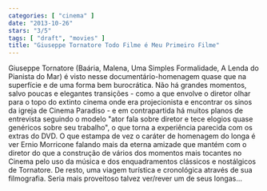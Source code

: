 ```yaml
---
categories: [ "cinema" ]
date: "2013-10-26"
stars: "3/5"
tags: [ "draft", "movies" ]
title: "Giuseppe Tornatore Todo Filme é Meu Primeiro Filme"
---
```

Giuseppe Tornatore (Baária, Malena, Uma Simples Formalidade, A Lenda
do Pianista do Mar) é visto nesse documentário-homenagem quase que na
superfície e de uma forma bem burocrática. Não há grandes momentos,
salvo poucas e elegantes transições - como a que envolve o diretor olhar
para o topo do extinto cinema onde era projecionista e encontrar os sinos
da igreja de Cinema Paradiso - e em contrapartida há muitos planos de
entrevista seguindo o modelo "ator fala sobre diretor e tece elogios quase
genéricos sobre seu trabalho", o que torna a experiência parecida com
os extras do DVD. O que estampa de vez o caráter de homenagem do longa
é ver Ernio Morricone falando mais da eterna amizade que mantém com o
diretor do que a construção de vários dos momentos mais tocantes no
Cinema pelo uso da música e dos enquadramentos clássicos e nostálgicos
de Tornatore. De resto, uma viagem turística e cronológica através
de sua filmografia. Seria mais proveitoso talvez ver/rever um de seus
longas...

